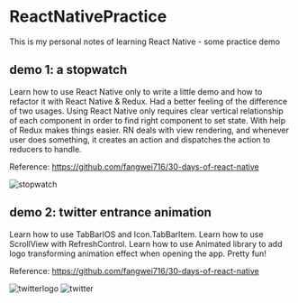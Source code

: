 # ReactNativePractice

This is my personal notes of learning React Native - some practice demo
## demo 1: a stopwatch
Learn how to use React Native only to write a little demo and how to refactor it with React Native & Redux. Had a better feeling of the difference of two usages. Using React Native only requires clear vertical relationship of each component in order to find right component to set state. With help of Redux makes things easier. RN deals with view rendering, and whenever user does something, it creates an action and dispatches the action to reducers to handle. 

Reference: https://github.com/fangwei716/30-days-of-react-native

![stopwatch](https://user-images.githubusercontent.com/20292261/27046407-eca7feca-4f69-11e7-9f41-a6b759f7ea22.png)

## demo 2: twitter entrance animation
Learn how to use TabBarIOS and Icon.TabBarItem. Learn how to use ScrollView with RefreshControl. Learn how to use Animated library to add logo transforming animation effect when opening the app. Pretty fun!

Reference: https://github.com/fangwei716/30-days-of-react-native

![twitterlogo](https://user-images.githubusercontent.com/20292261/27201202-74ff4524-51e2-11e7-95fd-b253393ea976.jpeg)
![twitter](https://user-images.githubusercontent.com/20292261/27199442-8e44da82-51db-11e7-9b79-6efb750d514b.jpeg)
